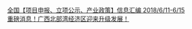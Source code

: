   
[全国【项目申报、立项公示、产业政策】信息汇编 2018/6/11-6/15](http://www.dianyue.me/archives/240/9rol9jdftolh6jvw/)  
[重磅消息！广西北部湾经济区迎来升级发展！](http://www.dianyue.me/archives/294/j85lcvanqms1yio9/)